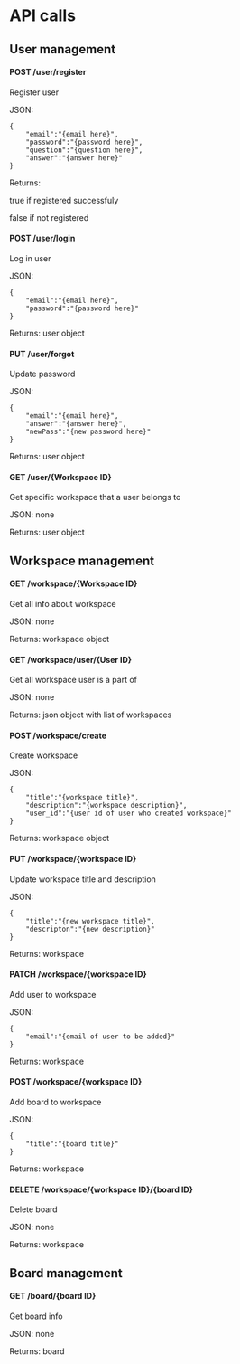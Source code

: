 # API calls

## User management 

#### POST /user/register
Register user

JSON:

    {
        "email":"{email here}",
        "password":"{password here}",
        "question":"{question here}",
        "answer":"{answer here}"
    }

Returns: 

true if registered successfuly

false if not registered 

#### POST /user/login
Log in user

JSON:

    {
        "email":"{email here}",
        "password":"{password here}"
    }

Returns: user object

#### PUT /user/forgot
Update password

JSON:

    {
        "email":"{email here}",
        "answer":"{answer here}",
        "newPass":"{new password here}"
    }

Returns: user object

#### GET /user/{Workspace ID}
Get specific workspace that a user belongs to

JSON:
none

Returns: user object

## Workspace management

#### GET /workspace/{Workspace ID}
Get all info about workspace

JSON:
none

Returns: workspace object

#### GET /workspace/user/{User ID}
Get all workspace user is a part of

JSON:
none

Returns: json object with list of workspaces 

#### POST /workspace/create
Create workspace

JSON:

    {
        "title":"{workspace title}",
        "description":"{workspace description}",
        "user_id":"{user id of user who created workspace}"
    }

Returns: workspace object

#### PUT /workspace/{workspace ID}
Update workspace title and description 

JSON:

    {
        "title":"{new workspace title}",
        "descripton":"{new description}"
    }

Returns: workspace

#### PATCH /workspace/{workspace ID}
Add user to workspace

JSON:

    {
        "email":"{email of user to be added}"
    }

Returns: workspace

#### POST /workspace/{workspace ID}
Add board to workspace

JSON:

    {
        "title":"{board title}"
    }

Returns: workspace

#### DELETE /workspace/{workspace ID}/{board ID}
Delete board

JSON: none

Returns: workspace

## Board management

#### GET /board/{board ID}
Get board info

JSON: none

Returns: board
